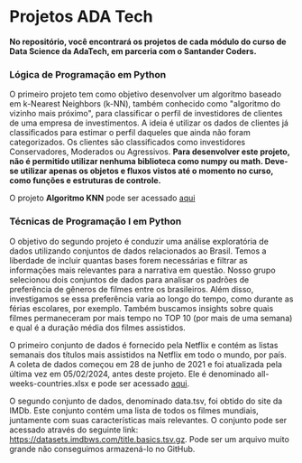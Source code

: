 # Projetos ADA Tech

**No repositório, você encontrará os projetos de cada módulo do curso de Data Science da AdaTech, em parceria com o Santander Coders.**

### Lógica de Programação em Python
O primeiro projeto tem como objetivo desenvolver um algoritmo baseado em k-Nearest Neighbors (k-NN), 
também conhecido como "algoritmo do vizinho mais próximo", para classificar o perfil de investidores de clientes de uma empresa de investimentos. 
A ideia é utilizar os dados de clientes já classificados para estimar o perfil daqueles que ainda não foram categorizados. 
Os clientes são classificados como investidores Conservadores, Moderados ou Agressivos.
**Para desenvolver este projeto, não é permitido utilizar nenhuma biblioteca como numpy ou math. Deve-se utilizar apenas os objetos e 
fluxos vistos até o momento no curso, como funções e estruturas de controle.**

O projeto **Algoritmo  KNN** pode ser acessado [aqui](https://github.com/leticiadluz/projetos_ADA/blob/main/KNN_projeto_carteira_investimentos.ipynb)

### Técnicas de Programação I em Python 

O objetivo do segundo projeto é conduzir uma análise exploratória de dados utilizando conjuntos de dados relacionados ao Brasil. Temos a liberdade de incluir quantas bases forem necessárias e filtrar as informações mais relevantes para a narrativa em questão. 
Nosso grupo selecionou dois conjuntos de dados para analisar os padrões de preferência de gêneros de filmes entre os brasileiros. Além disso, investigamos se essa preferência varia ao longo do tempo, como durante as férias escolares, por exemplo. Também buscamos insights sobre quais filmes permaneceram por mais tempo no TOP 10 (por mais de uma semana) e qual é a duração média dos filmes assistidos.

O primeiro conjunto de dados é fornecido pela Netflix e contém as listas semanais dos títulos mais assistidos na Netflix em todo o mundo, por país. A coleta de dados começou em 28 de junho de 2021 e foi atualizada pela última vez em 05/02/2024, antes deste projeto. Ele é denominado all-weeks-countries.xlsx e pode ser acessado [aqui](https://github.com/leticiadluz/projetos_ADA/blob/main/tecnicas_programacao/all-weeks-countries.xlsx).

O segundo conjunto de dados, denominado data.tsv, foi obtido do site da IMDb. Este conjunto contém uma lista de todos os filmes mundiais, juntamente com suas características mais relevantes. O conjunto pode ser acessado através do seguinte link: https://datasets.imdbws.com/title.basics.tsv.gz. Pode ser um arquivo muito grande não conseguimos armazená-lo no GitHub.


